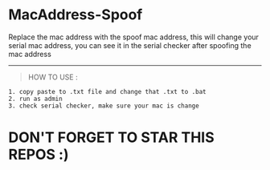 # MacAddress-Spoof
Replace the mac address with the spoof mac address, this will change your serial mac address, you can see it in the serial checker after spoofing the mac address 

---
> HOW TO USE : </br>
```
1. copy paste to .txt file and change that .txt to .bat
2. run as admin
3. check serial checker, make sure your mac is change
```

# DON'T FORGET TO STAR THIS REPOS :)
